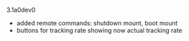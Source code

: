 3.1a0dev0
- added remote commands: shutdown mount, boot mount
- buttons for tracking rate showing now actual tracking rate

